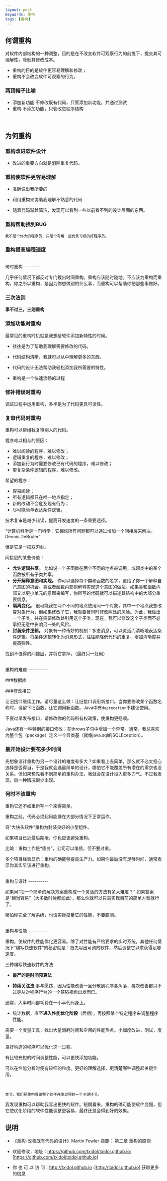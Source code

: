 ```yaml
---
layout: post
keywords: 重构
tags: [重构]
---
```


何谓重构
--------

对软件内部结构的一种调整，目的是在不改变软件可观察行为的前提下，提交其可理解性，降低其修改成本。

- 重构的目的是软件更容易理解和修改；
- 重构不会改变软件可观察的行为。

### 两顶帽子比喻
- 添加新功能  不修改既有代码，只管添加新功能，并通过测试
- 重构   不添加功能，只管改进程序结构

<br>

为何重构
--------
### 重构改进软件设计

- 改进的重要方向就是消除重复代码。

### 重构使软件更容易理解

- 准确说出我所要的

- 利用重构来协助我理解不熟悉的代码

- 随着代码渐趋简洁，发现可以看到一些以前看不到的设计层面的东西。

### 重构帮助找到BUG

    我不是个伟大的程序员，只是个有着一些优秀习惯的好程序员。

### 重构提高编程速度

<br>
何时重构
--------

几乎任何情况下都反对专门拨出时间重构。重构应该随时随地。不应该为重构而重构，你之所以重构，是因为你想做别的什么事，而重构可以帮助你把那些事做好。

### 三次法则
**事不过三，三则重构**

### 添加功能时重构

最常见的重构时机就是我想给软件添加新特性的时候。

- 往往是为了帮助我理解需要修改的代码。

- 代码结构清晰，我就可以从中理解更多的东西。

- 代码的设计无法帮助我轻松添加我所需要的特性。

- 重构是一个快速流畅的过程

### 修补错误时重构

调试过程中运用重构，多半是为了代码更具可读性。

### 复审代码时重构

重构可以帮组我复审别人的代码。

程序难以相与的原因：

- 难以阅读的程序，难以修改；
- 逻辑重复的程序，难以修改；
- 添加新行为时需要修改已有代码的程序，难以修改；
- 带复杂条件逻辑的程序，难以修改。

希望的程序：

- 容易阅读；
- 所有逻辑都只在唯一地点指定；
- 新的改动不会危及现有行为；
- 尽可能简单表达条件逻辑。

技术复审是减少错误，提高开发速度的一条重要途径。

“计算机科学是一门科学：它相信所有问题都可以通过增加一个间接层来解决。 Dennis DeBruler”

但是它是一把双刃剑。

间接层的某些价值：

- **允许逻辑共享。** 比如说一个子函数在两个不同的地点被调用，或超类中的某个函数被所有子类共享。
- **分开解释意图和实现。** 你可以选择每个类和函数的名字，这给了你一个解释自己意图的机会。类或者函数内部则解释实现这个意图的做法。如果类和函数内部又以更小单元的意图来编写，你所写的代码就可以描述其结构中的大部分重要信息。
- **隔离变化。** 很可能我在两个不同的地点使用同一个对象，其中一个地点我想改变对象行为，但如果修改了它，我就要冒同时修改两处的风险。为此，我做出一个子类，并在需要修改处引用这个子类。现在，我可以修改这个子类而不必承担无意中影响另一处的风险。
- **封装条件逻辑。** 对象有一种奇妙的机制：多态消息，可以灵活而清晰地表达条件逻辑。将条件逻辑转化为消息形式，往往能降低代码的重复、增加清晰度并提高弹性。

找到不值得的间接层，并将它拿掉。（最终只一处用）

<br>
重构的难题
----------

###数据库

###修改接口
	
让旧接口继续工作。请尽量这么做：让旧接口调用新接口。当你要修改某个函数名称时，请留下旧函数，让它调用新函数。Java中有`deprecation`不建议使用。	

不要过早发布接口，请修改你的代码所有权政策，使重构更畅顺。

Java还有一种特别的接口修改：在throws子句中增加一个异常。通常，我总喜欢为整个包（package）定义一个异类基（就像java.sql的SQLEception）。

### 最开始设计要花多少时间

先想象设计重构为另一个设计的难度有多大？如果看上去简单，那么就不必太担心选择是否得当，于是我就会选最简单的设计，哪怕它不能覆盖所有潜在的需求也没关系。但如果预先看不到简单的重构办法，我就会在设计投入更多力气。不过我发现，后一种情况很少出现。

### 何时不该重构

重构它还不如重新写一个来得简单。

重构之前，代码必须起码能够在大部分情况下正常运作。

将“大块头软件”重构为封装良好的小型组件。

如果项目已近最后期限，你也应该避免重构。

比喻：重构工作是“债务”，公司可以借债，但不要过重。

多个项目经验显示：重构的确能够提高生产力。如果你最后没有足够时间，通常表示你其实早该进行重构。

<br>
重构与设计
----------

如果问“把一个简单的解决方案重构成一个灵活的方法有多大难度？” 如果答案是“相当容易”（大多数时候都如此），那么你就可以只需实现目前的简单方案就行了。

哪怕你完全了解系统，也请实际度量它的性能，不要臆测。

<br>
重构与性能
----------

重构，使软件的性能优化更容易。除了对性能有严格要求的实时系统，其他任何情况下“编写快速软件”的秘密就是：首先写出可调的软件，然后调整它以求获得足够速度。

三种编写快速软件的方法
- **最严的是时间预算法**

- **持续关注法** 事与愿违，因为性能改善一旦分散到程序各角落，每次改善都只不过是从对程序行为的一个狭隘视角出发而已。
  
通常，大半时间都耗费在一小半代码身上。
  
- 统计数据，直至**进入性能优化阶段**（后期），再按照某个特定程序来调整程序性能。

需要一个度量工具，找出大量消耗时间和空间的性能热点。小幅度改进，测试，度量。

良好构造的程序可以优化这一过程。

有比较充裕的时间调整性能，可以更快添加功能。

可以在性能分析时便有较细的粒度。更好的理解选择，更清楚哪种调整起关键作用。

<br>

`本节，我们把重构看做整个软件开发过程的一个关键环节。`

我发现重构可以帮助我写出更快的软件。短期看来，重构的确可能使软件变慢，但它使优化阶段的软件性能调整更容易，最终还是会得到好的效果。



说明
----
- 《重构-改善既有代码的设计》Martin Fowler 摘要： 第二章 重构的原则 

- 欢迎修改，地址：https://github.com/txidol/txidol.github.io:[https://github.com/txidol/txidol.github.io]

- 你 也 可 以 访 问：http://txidol.github.io :[http://txidol.github.io] 获取更多的信息